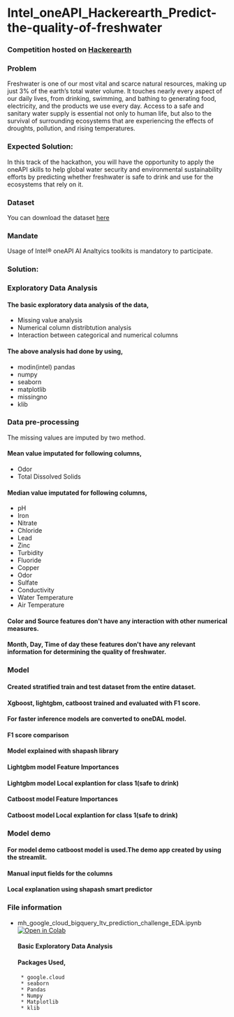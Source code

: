 # Intel_oneAPI_Hackerearth_Predict-the-quality-of-freshwater

### Competition hosted on <a href="https://www.hackerearth.com/challenges/hackathon/intel-oneapi-hackathon-for-open-innovation/">Hackerearth</a>

### Problem

Freshwater is one of our most vital and scarce natural resources, making up just 3% of the earth’s total water volume. It touches nearly every aspect of our daily lives, from drinking, swimming, and bathing to generating food, electricity, and the products we use every day. Access to a safe and sanitary water supply is essential not only to human life, but also to the survival of surrounding ecosystems that are experiencing the effects of droughts, pollution, and rising temperatures.

### Expected Solution:

In this track of the hackathon, you will have the opportunity to apply the oneAPI skills to help global water security and environmental sustainability efforts by predicting whether freshwater is safe to drink and use for the ecosystems that rely on it.

### Dataset

You can download the dataset <a href="https://s3-ap-southeast-1.amazonaws.com/he-public-data/datasetab75fb3.zip">here</a>    

### Mandate 

Usage of Intel® oneAPI AI Analtyics toolkits is mandatory to participate.

### Solution:

### Exploratory Data Analysis
#### The basic exploratory data analysis of the data,
* Missing value analysis
* Numerical column distribtution analysis
* Interaction between categorical and numerical columns
#### The above analysis had done by using,
* modin(intel) pandas  
* numpy
* seaborn
* matplotlib
* missingno
* klib
     
### Data pre-processing
The missing values are imputed by two method.
#### Mean value imputated for following columns,
* Odor
* Total Dissolved Solids
#### Median value imputated for following columns,
* pH
* Iron
* Nitrate
* Chloride
* Lead
* Zinc
* Turbidity
* Fluoride
* Copper
* Odor
* Sulfate
* Conductivity
* Water Temperature
* Air Temperature

#### Color and Source features don't have any interaction with other numerical measures.
#### Month, Day, Time of day these features don't have any relevant information for determining the quality of freshwater.

### Model
#### Created stratified train and test dataset from the entire dataset.
#### Xgboost, lightgbm, catboost trained and evaluated with F1 score.
#### For faster inference models are converted to oneDAL model. 
#### F1 score comparison
#### Model explained with shapash library
#### Lightgbm model Feature Importances
#### Lightgbm model Local explantion for class 1(safe to drink)

#### Catboost model Feature Importances
#### Catboost model Local explantion for class 1(safe to drink)

### Model demo
#### For model demo catboost model is used.The demo app created by using the streamlit.
#### Manual input fields for the columns
#### Local explanation using shapash smart predictor
 



### File information
 
 * mh_google_cloud_bigquery_ltv_prediction_challenge_EDA.ipynb [![Open in Colab](https://colab.research.google.com/assets/colab-badge.svg)](https://colab.research.google.com/drive/155Z7TuAi0AmQhRvGyfVtG-Q4ptO2QmiS?usp=sharing)
    #### Basic Exploratory Data Analysis
    #### Packages Used,
        * google.cloud
        * seaborn
        * Pandas
        * Numpy
        * Matplotlib
        * klib
        
